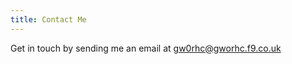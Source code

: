 ```yaml
---
title: Contact Me
---
```


Get in touch by sending me an email at [gw0rhc@gworhc.f9.co.uk](mailto:gw0rhc@gworhc.f9.co.uk)
